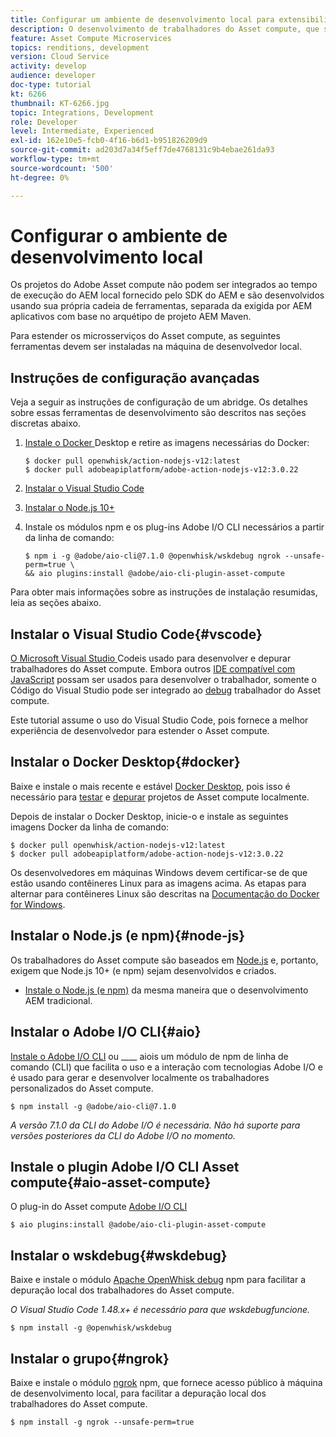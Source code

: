 ```yaml
---
title: Configurar um ambiente de desenvolvimento local para extensibilidade do Asset compute
description: O desenvolvimento de trabalhadores do Asset compute, que são aplicativos JavaScript Node.js, requer ferramentas de desenvolvimento específicas que diferem do desenvolvimento de AEM tradicional, que vai de Node.js e vários módulos npm a Docker Desktop e Microsoft Visual Studio Code.
feature: Asset Compute Microservices
topics: renditions, development
version: Cloud Service
activity: develop
audience: developer
doc-type: tutorial
kt: 6266
thumbnail: KT-6266.jpg
topic: Integrations, Development
role: Developer
level: Intermediate, Experienced
exl-id: 162e10e5-fcb0-4f16-b6d1-b951826209d9
source-git-commit: ad203d7a34f5eff7de4768131c9b4ebae261da93
workflow-type: tm+mt
source-wordcount: '500'
ht-degree: 0%

---
```


# Configurar o ambiente de desenvolvimento local

Os projetos do Adobe Asset compute não podem ser integrados ao tempo de execução do AEM local fornecido pelo SDK do AEM e são desenvolvidos usando sua própria cadeia de ferramentas, separada da exigida por AEM aplicativos com base no arquétipo de projeto AEM Maven.

Para estender os microsserviços do Asset compute, as seguintes ferramentas devem ser instaladas na máquina de desenvolvedor local.

## Instruções de configuração avançadas

Veja a seguir as instruções de configuração de um abridge. Os detalhes sobre essas ferramentas de desenvolvimento são descritos nas seções discretas abaixo.

1. [Instale o Docker ](https://www.docker.com/products/docker-desktop) Desktop e retire as imagens necessárias do Docker:

   ```
   $ docker pull openwhisk/action-nodejs-v12:latest
   $ docker pull adobeapiplatform/adobe-action-nodejs-v12:3.0.22
   ```

1. [Instalar o Visual Studio Code](https://code.visualstudio.com/download)
1. [Instalar o Node.js 10+](../../local-development-environment/development-tools.md#node-js)
1. Instale os módulos npm e os plug-ins Adobe I/O CLI necessários a partir da linha de comando:

   ```
   $ npm i -g @adobe/aio-cli@7.1.0 @openwhisk/wskdebug ngrok --unsafe-perm=true \
   && aio plugins:install @adobe/aio-cli-plugin-asset-compute
   ```

Para obter mais informações sobre as instruções de instalação resumidas, leia as seções abaixo.

## Instalar o Visual Studio Code{#vscode}

[O Microsoft Visual Studio ](https://code.visualstudio.com/download) Codeis usado para desenvolver e depurar trabalhadores do Asset compute. Embora outros [IDE compatível com JavaScript](../../local-development-environment/development-tools.md#set-up-the-development-ide) possam ser usados para desenvolver o trabalhador, somente o Código do Visual Studio pode ser integrado ao [debug](../test-debug/debug.md) trabalhador do Asset compute.

Este tutorial assume o uso do Visual Studio Code, pois fornece a melhor experiência de desenvolvedor para estender o Asset compute.

## Instalar o Docker Desktop{#docker}

Baixe e instale o mais recente e estável [Docker Desktop](https://www.docker.com/products/docker-desktop), pois isso é necessário para [testar](../test-debug/test.md) e [depurar](../test-debug/debug.md) projetos de Asset compute localmente.

Depois de instalar o Docker Desktop, inicie-o e instale as seguintes imagens Docker da linha de comando:

```
$ docker pull openwhisk/action-nodejs-v12:latest
$ docker pull adobeapiplatform/adobe-action-nodejs-v12:3.0.22
```

Os desenvolvedores em máquinas Windows devem certificar-se de que estão usando contêineres Linux para as imagens acima. As etapas para alternar para contêineres Linux são descritas na [Documentação do Docker for Windows](https://docs.docker.com/docker-for-windows/).

## Instalar o Node.js (e npm){#node-js}

Os trabalhadores do Asset compute são baseados em [Node.js](https://nodejs.org/) e, portanto, exigem que Node.js 10+ (e npm) sejam desenvolvidos e criados.

+ [Instale o Node.js (e npm)](../../local-development-environment/development-tools.md#node-js) da mesma maneira que o desenvolvimento AEM tradicional.

## Instalar o Adobe I/O CLI{#aio}

[Instale o Adobe I/O CLI](../../local-development-environment/development-tools.md#aio-cli) ou  ____ aiois um módulo de npm de linha de comando (CLI) que facilita o uso e a interação com tecnologias Adobe I/O e é usado para gerar e desenvolver localmente os trabalhadores personalizados do Asset compute.

```
$ npm install -g @adobe/aio-cli@7.1.0
```

_A versão 7.1.0 da CLI do Adobe I/O é necessária. Não há suporte para versões posteriores da CLI do Adobe I/O no momento._


## Instale o plugin Adobe I/O CLI Asset compute{#aio-asset-compute}

O plug-in do Asset compute [Adobe I/O CLI](https://github.com/adobe/aio-cli-plugin-asset-compute)

```
$ aio plugins:install @adobe/aio-cli-plugin-asset-compute
```

## Instalar o wskdebug{#wskdebug}

Baixe e instale o módulo [Apache OpenWhisk debug](https://www.npmjs.com/package/@openwhisk/wskdebug) npm para facilitar a depuração local dos trabalhadores do Asset compute.

_O Visual Studio Code 1.48.x+ é necessário para que  [](#wskdebug) wskdebugfuncione._

```
$ npm install -g @openwhisk/wskdebug
```

## Instalar o grupo{#ngrok}

Baixe e instale o módulo [ngrok](https://www.npmjs.com/package/ngrok) npm, que fornece acesso público à máquina de desenvolvimento local, para facilitar a depuração local dos trabalhadores do Asset compute.

```
$ npm install -g ngrok --unsafe-perm=true
```
